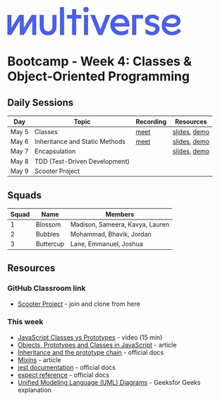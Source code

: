 ![Image](/img/Multiverse_Logo_rgb_ultra_25.jpg "Multiverse banner")

# Bootcamp - Week 4: Classes & Object-Oriented Programming

## Daily Sessions
|Day|Topic|Recording|Resources|
|-----| ------------- |---------------------|--------|
|May 5|Classes|[meet](https://drive.google.com/file/d/1SAEugjcg7eHvhbh4l1RfdiJhvXGodLsd)|[slides](https://docs.google.com/presentation/d/1LH-Rq74SBPnYhOW7N8ES6f7GAWglM8ySDmLXyQg8XXc), [demo](https://github.com/Laurie-Multiverse/rpg-demo/tree/day1)
|May 6|Inheritance and Static Methods|[meet](https://drive.google.com/file/d/1wqW7SNhfc6WsC8_QAaRWFoLEp59tLzyy)|[slides](https://docs.google.com/presentation/d/1CjTRxBUfsgHHLLT1ncFwAPBkSsa3iH2Ap8NsWcTDWAQ), [demo](https://github.com/Laurie-Multiverse/rpg-demo/tree/day2)
|May 7|Encapsulation||[slides](https://docs.google.com/presentation/d/10ahJommDNxClwYxcdOvPNgJq7wHAxrRXFPkOcRjMUE0), [demo](https://github.com/Laurie-Multiverse/rpg-demo/tree/day3)
|May 8|TDD (Test-Driven Development)|
|May 9|Scooter Project|

## Squads
|Squad|Name|Members|
|-----|----|-------|
|1|Blossom|Madison, Sameera, Kavya, Lauren
|2|Bubbles|Mohammad, Bhavik, Jordan 
|3|Buttercup|Lane, Emmanuel, Joshua

## Resources

### GitHub Classroom link
* [Scooter Project](https://classroom.github.com/a/7WAiWhgL) - join and clone from here

### This week
* [JavaScript Classes vs Prototypes](https://youtu.be/XoQKXDWbL1M) - video (15 min)
* [Objects, Prototypes and Classes in JavaScript](https://www.digitalocean.com/community/tutorials/js-objects-prototypes-classes) - article
* [Inheritance and the prototype chain](https://developer.mozilla.org/en-US/docs/Web/JavaScript/Guide/Inheritance_and_the_prototype_chain) - official docs
* [Mixins](https://javascript.info/mixins) - article
* [jest documentation](https://jestjs.io/docs/getting-started) - official docs
* [expect reference](https://jestjs.io/docs/expect) - official docs
* [Unified Modeling Language (UML) Diagrams](https://www.geeksforgeeks.org/unified-modeling-language-uml-introduction) - Geeksfor Geeks explanation
